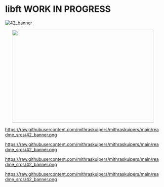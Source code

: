 # libft WORK IN PROGRESS

[![42_banner](https://raw.githubusercontent.com/mithraskuipers/mithraskuipers/main/readme_srcs/42_banner.png)]()



<p align="center">
  <img width="460" height="300" src="https://raw.githubusercontent.com/mithraskuipers/mithraskuipers/main/readme_srcs/42_banner.png">
</p>

https://raw.githubusercontent.com/mithraskuipers/mithraskuipers/main/readme_srcs/42_banner.png

https://raw.githubusercontent.com/mithraskuipers/mithraskuipers/main/readme_srcs/42_banner.png

https://raw.githubusercontent.com/mithraskuipers/mithraskuipers/main/readme_srcs/42_banner.png

https://raw.githubusercontent.com/mithraskuipers/mithraskuipers/main/readme_srcs/42_banner.png

